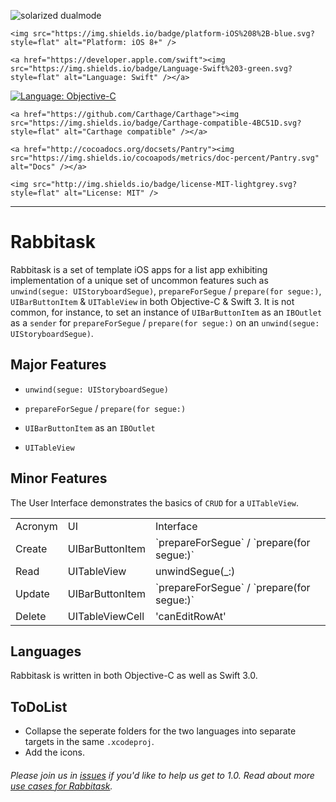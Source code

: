 
![solarized dualmode](https://cdn.rawgit.com/ericgiannini/ToDoListiOS/af05da58/Rabbitask.svg)

<p align="center">

    <img src="https://img.shields.io/badge/platform-iOS%208%2B-blue.svg?style=flat" alt="Platform: iOS 8+" />
    
    <a href="https://developer.apple.com/swift"><img src="https://img.shields.io/badge/Language-Swift%203-green.svg?style=flat" alt="Language: Swift" /></a>

 <a href="https://developer.apple.com/swift"><img src="https://img.shields.io/badge/language-Objective--C-red.svg?style=flat" alt="Language: Objective-C" /></a>
 
    <a href="https://github.com/Carthage/Carthage"><img src="https://img.shields.io/badge/Carthage-compatible-4BC51D.svg?style=flat" alt="Carthage compatible" /></a>
    
    <a href="http://cocoadocs.org/docsets/Pantry"><img src="https://img.shields.io/cocoapods/metrics/doc-percent/Pantry.svg" alt="Docs" /></a>
    
    <img src="http://img.shields.io/badge/license-MIT-lightgrey.svg?style=flat" alt="License: MIT" />

</p>



------
# Rabbitask


Rabbitask is a set of template iOS apps for a list app exhibiting implementation of a unique set of uncommon features such as `unwind(segue: UIStoryboardSegue)`, `prepareForSegue` / `prepare(for segue:)`, `UIBarButtonItem` & `UITableView` in both Objective-C & Swift 3. It is not common, for instance, to set an instance of `UIBarButtonItem` as an `IBOutlet` as a `sender` for `prepareForSegue` / `prepare(for segue:)` on an `unwind(segue: UIStoryboardSegue)`. 

## Major Features 

+  `unwind(segue: UIStoryboardSegue)`

[//]: <Comment> ( While an segues are common, unwinds naturally return the sourceViewController.)

+  `prepareForSegue` / `prepare(for segue:)` 

[//]: <Comment> ( While segues are common, unwinds return naturally.)


+  `UIBarButtonItem` as an `IBOutlet`

 [//]: <Comment> ( While an IBAction may be a default assumption, `UIBarButtonItem` as an `IBOutlet` is far more elegant, intuitive, brief, since `IBOutlet` is not a function.)
 
+  `UITableView`

[//]: <Comment> ( `UITableView`s are customizable.)
 
## Minor Features 
The User Interface demonstrates the basics of `CRUD` for a `UITableView`.

<table>
  <tr>
    <td>Acronym</td>
    <td>UI</td>
    <td>Interface</td>
  </tr>
  <tr>
    <td>Create</td>
    <td>UIBarButtonItem</td>
    <td> `prepareForSegue` / `prepare(for segue:)` </td>
  </tr>
  <tr>
    <td>Read</td>
    <td> UITableView </td>
    <td> unwindSegue(_:) </td>
  </tr>
  <tr>
   	<td>Update</td>
   	<td>UIBarButtonItem</td>
   	<td>`prepareForSegue` / `prepare(for segue:)`</td>
  </tr>
  <tr>
    <td>Delete</td>
    <td>UITableViewCell</td>
    <td>'canEditRowAt' </td>
</table>


## Languages

Rabbitask is written in both Objective-C as well as Swift 3.0.

## ToDoList 
- Collapse the seperate folders for the two languages into separate targets in the same `.xcodeproj`.
- Add the icons.

###### Please join us in [issues](https://github.com/ericgiannini/Rabbitask/issues) if you'd like to help us get to 1.0. Read about more [use cases for Rabbitask](https://medium.com/@unicornmobile/rabbitask-2e4c7dc82f16#.r73g7jjj3).





